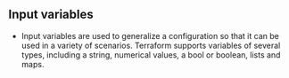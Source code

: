 ## Input variables
- Input variables are used to generalize a configuration so that it can be used in a variety of scenarios. Terraform supports variables of several types, including a string, numerical values, a bool or boolean, lists and maps.

